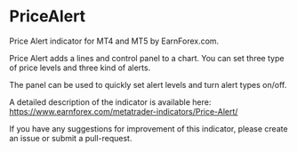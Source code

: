 # PriceAlert

Price Alert indicator for MT4 and MT5 by EarnForex.com.

Price Alert adds a lines and control panel to a chart. You can set three type of price levels and three kind of alerts.

The panel can be used to quickly set alert levels and turn alert types on/off.


A detailed description of the indicator is available here:
https://www.earnforex.com/metatrader-indicators/Price-Alert/

If you have any suggestions for improvement of this indicator, please create an issue or submit a pull-request.

